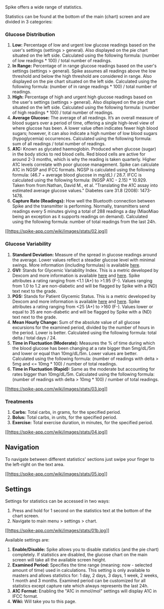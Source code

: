 Spike offers a wide range of statistics.

Statistics can be found at the bottom of the main (chart) screen and are divided in 3 categories:

### Glucose Distribution
1) **Low:** Percentage of low and urgent low glucose readings based on the user's settings (settings > general). Also displayed on the pie chart situated on the left side. Calculated using the following formula: (number of low readings * 100) / total number of readings.
2) **In Range:** Percentage of in range glucose readings based on the user's settings (settings > general). Spike assumes all readings above the low threshold and below the high threshold are considered in range. Also displayed on the pie chart situated on the left side. Calculated using the following formula: (number of in range readings * 100) / total number of readings.
3) **High:** Percentage of high and urgent high glucose readings based on the user's settings (settings > general). Also displayed on the pie chart situated on the left side. Calculated using the following formula: (number of high readings * 100) / total number of readings.
4) **Average Glucose:** The average of all readings. It’s an overall measure of blood sugars over a period of time, offering a single high-level view of where glucose has been. A lower value often indicates fewer high blood sugars; however, it can also indicate a high number of low blood sugars (hypoglycemia) occurrences. Calculated using the following formula: sum of all readings / total number of readings.
5) **A1C:** Known as glycated haemoglobin. Produced when glucose (sugar) in the body sticks to red blood cells. Red blood cells are active for around 2-3 months, which is why the reading is taken quarterly. Higher A1C levels correlate with poor glucose management. Spike can calculate A1C in NGSP and IFCC formats. NGSP is calculated using the following formula: (46.7 + average blood glucose in mg/dL) / 28.7. IFCC is calculated using the following formula: (NGSP A1C - 2.15) * 10.929. Taken from from:Nathan, David M., et al. "Translating the A1C assay into estimated average glucose values." Diabetes care 31.8 (2008): 1473-1478.
6) **Capture Rate (Readings):** How well the Bluetooth connection between Spike and the transmitter is performing. Normally, transmitters send readings every 5 minutes giving a total of 288 readings a day (MiaoMiao being an exception as it supports readings on demand). Calculated using the following formula: number of total readings from the last 24h.

[[https://spike-app.com/wiki/images/stats/02.jpg]]

### Glucose Variability
1) **Standard Deviation:** Measure of the spread in glucose readings around the average. Lower values reflect a steadier glucose level with minimal swings. More information (including formulas) is available [here](https://en.wikipedia.org/wiki/Standard_deviation).
2) **GVI:** Stands for Glycemic Variability Index. This is a metric developed by Dexcom and more information is available [here](https://web.archive.org/web/20160422180805/https://www.healthline.com/diabetesmine/a-new-view-of-glycemic-variability-how-long-is-your-line) and [here](https://patents.justia.com/patent/20140129151). Spike attributes a rating ranging from <1.1 (A+) to >1.95 (F-). Values ranging from 1.0 to 1.2 are non-diabetic and will be flagged by Spike with a (ND) text next to the grade.
3) **PGS:** Stands for Patient Glycemic Status. This is a metric developed by Dexcom and more information is available [here](https://web.archive.org/web/20160422180805/https://www.healthline.com/diabetesmine/a-new-view-of-glycemic-variability-how-long-is-your-line) and [here](https://patents.justia.com/patent/20140129151). Spike attributes a rating ranging from <25 (A+) to >160 (F-). Values lower or equal to 35 are non-diabetic and will be flagged by Spike with a (ND) text next to the grade.
4) **Mean Hourly Change:** Sum of the absolute value of all glucose excursions for the examined period, divided by the number of hours in the period. Lower is better. Calculated using the following formula: total delta / total days / 24.
5) **Time in Fluctuation (Moderate):** Measures the % of time during which the blood glucose has been changing at a rate bigger than 5mg/dL/5m and lower or equal than 10mg/dL/5m. Lower values are better. Calculated using the following formula: (number of readings with delta > 5mg and <= 10mg * 100) / number of total readings.
6) **Time in Fluctuation (Rapid):** Same as the moderate but accounting for rates bigger than 10mg/dL/5m. Calculated using the following formula: (number of readings with delta > 10mg * 100) / number of total readings.

[[https://spike-app.com/wiki/images/stats/03.jpg]]

### Treatments
1) **Carbs:** Total carbs, in grams, for the specified period.
2) **Bolus:** Total carbs, in units, for the specified period.
3) **Exercise:** Total exercise duration, in minutes, for the specified period.

[[https://spike-app.com/wiki/images/stats/04.jpg]]

## Navigation

To navigate between different statistics' sections just swipe your finger to the left-right on the text area.

[[https://spike-app.com/wiki/images/stats/05.jpg]]

## Settings

Settings for statistics can be accessed in two ways:

1) Press and hold for 1 second on the statistics text at the bottom of the chart screen.
2) Navigate to main menu > settings > chart.

[[https://spike-app.com/wiki/images/stats/01b.jpg]]

Available settings are:
1) **Enable/Disable:** Spike allows you to disable statistics (and the pie chart) completely. If statistics are disabled, the glucose chart on the main screen will take all the available screen height.
2) **Examined Period:** Specifies the time range (meaning: now - selected amount of time) used in calculations. This setting is only available to masters and allows statistics for: 1 day, 2 days, 3 days, 1 week, 2 weeks, 1 month and 3 months. Examined period can be customized for all statistics except capture rate which always represents the last 24h.
3) **A1C Format:** Enabling the "A1C in mmol/mol" settings will display A1C in IFCC format.
4) **Wiki:** Will take you to this page.